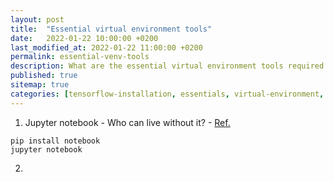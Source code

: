 ```yaml
---
layout: post
title:  "Essential virtual environment tools"
date:   2022-01-22 10:00:00 +0200
last_modified_at: 2022-01-22 11:00:00 +0200
permalink: essential-venv-tools
description: What are the essential virtual environment tools required in a pip or conda environment
published: true
sitemap: true
categories: [tensorflow-installation, essentials, virtual-environment, conda, pip]
---
```


1. Jupyter notebook - Who can live without it? - [Ref.](https://jupyter.org/install)
```
pip install notebook
jupyter notebook
```
2. 

